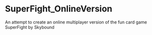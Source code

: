 # SuperFight_OnlineVersion
An attempt to create an online multiplayer version of the fun card game SuperFight by Skybound
